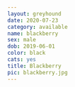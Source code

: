 ```yaml
---
layout: greyhound
date: 2020-07-23
category: available
name: blackberry
sex: male
dob: 2019-06-01
color: black
cats: yes
title: Blackberry
pic: blackberry.jpg
---
```


